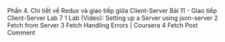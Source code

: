 Phần 4. Chi tiết về Redux và giao tiếp giữa Client-Server Bài 11 - Giao tiếp Client-Server Lab 7
1 Lab (Video): Setting up a Server using json-server
2 Fetch from Server
3 Fetch Handling Errors | Coursera
4 Fetch Post Comment
